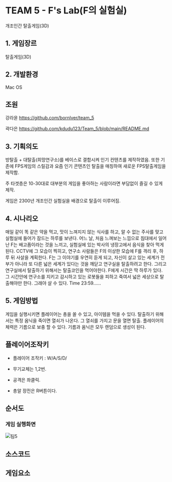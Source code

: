# TEAM 5 - F's Lab(F의 실험실)
개조인간 탈출게임(3D)

## 1. 게임장르
탈출게임(3D)

## 2. 개발환경
Mac OS

## 조원 
강라윤 https://github.com/bornlver/team_5

곽다은 https://github.com/kdudu123/Team_5/blob/main/README.md

## 3. 기획의도
방탈출 + 대탈출(희망연구소)를 베이스로 결합시켜 인기 컨텐츠를 제작하였음.
또한 기존에 FPS게임의 스릴감과 요즘 인기 콘텐츠인 탈출을 매칭하여 새로운
FPS탈출게임을 제작함.

주 타겟층은 10-30대로 대부분의 게임을 좋아하는 사람이라면 부담없이 즐길 수 있게 제작.

게임은 2300년 개조인간 실험실을 배경으로 탈출이 이루어짐.

## 4. 시나리오

매일 같이 똑 같은 약을 먹고, 맛이 느껴지지 않는 식사를 하고, 알 수 없는 주사를 맞고
실험실에 들어가 잠드는 하루를 보낸다.
어느 날, 처음 느껴보는 느낌으로 침대에서 일어난 F는 배고픔이라는 것을 느끼고,
실험실에 있는 박사의 냉장고에서 음식을 찾아 먹게 된다.
CCTV에 그 모습이 찍히고, 연구소 사람들은 F의 이상한 모습에
F를 격리 후, 하루 뒤 사살을 계획한다.
F는 그 이야기를 우연히 듣게 되고, 자신이 살고 있는 세계가 전부가 아니라 또 다른 넓은 세계가 있다는 것을 깨닫고 연구실을 탈출하려고 한다.
그리고 연구실에서 탈출하기 위해서는 탈출코인을 먹어야한다.
F에게 시간은 딱 하루가 있다. 그 시간안에 연구소를 지키고 감시하고 있는 로봇들을 피하고 죽여서 넓은 세상으로 탈출해야만 한다. 그래야 살 수 있다.
Time 23:59……

## 5. 게임방법
게임을 실행시키면 플레이어는 총을 쏠 수 있고, 아이템을 먹을 수 있다.
탈출하기 위해서는 특정 옴닉을 죽이면 열쇠가 나온다. 그 열쇠를 가지고 문을 열면 탈출.
플레이어의 체력은 기름으로 보충 할 수 있다.
기름과 옴닉은 모두 랜덤으로 생성이 된다.

## 플레이어조작키

- 플레이어 조작키 : W/A/S/D/

- 무기교체는 1,2번.

- 공격은 좌클릭.

- 총알 장전은 R버튼이다.


## 순서도

### 게임 실행화면
![팀5](https://user-images.githubusercontent.com/81173909/120945771-3f2dcf80-c775-11eb-9b5a-256b32a3cd2b.jpg)

## 소스코드

##  게임요소

